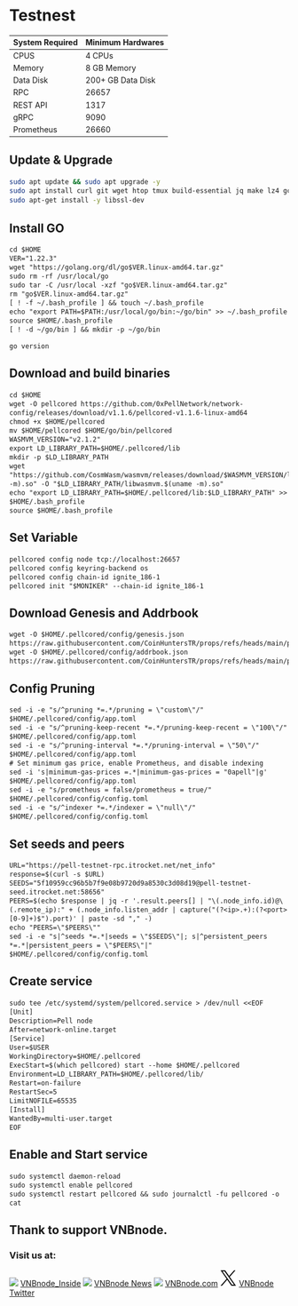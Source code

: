 # Testnest
| System Required | Minimum Hardwares |
| --- | --- |
| CPUS |  4 CPUs |
| Memory | 8 GB Memory |
| Data Disk | 200+ GB Data Disk |
| RPC | 	26657 |
| REST API | 1317 |
| gRPC | 9090 |
| Prometheus| 26660 |
## Update & Upgrade
```bash
sudo apt update && sudo apt upgrade -y
sudo apt install curl git wget htop tmux build-essential jq make lz4 gcc unzip -y
sudo apt-get install -y libssl-dev
```
## Install GO
```
cd $HOME
VER="1.22.3"
wget "https://golang.org/dl/go$VER.linux-amd64.tar.gz"
sudo rm -rf /usr/local/go
sudo tar -C /usr/local -xzf "go$VER.linux-amd64.tar.gz"
rm "go$VER.linux-amd64.tar.gz"
[ ! -f ~/.bash_profile ] && touch ~/.bash_profile
echo "export PATH=$PATH:/usr/local/go/bin:~/go/bin" >> ~/.bash_profile
source $HOME/.bash_profile
[ ! -d ~/go/bin ] && mkdir -p ~/go/bin
```
```
go version
```
## Download and build binaries
```
cd $HOME
wget -O pellcored https://github.com/0xPellNetwork/network-config/releases/download/v1.1.6/pellcored-v1.1.6-linux-amd64
chmod +x $HOME/pellcored
mv $HOME/pellcored $HOME/go/bin/pellcored
WASMVM_VERSION="v2.1.2"
export LD_LIBRARY_PATH=$HOME/.pellcored/lib
mkdir -p $LD_LIBRARY_PATH
wget "https://github.com/CosmWasm/wasmvm/releases/download/$WASMVM_VERSION/libwasmvm.$(uname -m).so" -O "$LD_LIBRARY_PATH/libwasmvm.$(uname -m).so"
echo "export LD_LIBRARY_PATH=$HOME/.pellcored/lib:$LD_LIBRARY_PATH" >> $HOME/.bash_profile
source $HOME/.bash_profile
```
## Set Variable
```
pellcored config node tcp://localhost:26657
pellcored config keyring-backend os
pellcored config chain-id ignite_186-1
pellcored init "$MONIKER" --chain-id ignite_186-1
```
## Download Genesis and Addrbook
```
wget -O $HOME/.pellcored/config/genesis.json https://raw.githubusercontent.com/CoinHuntersTR/props/refs/heads/main/pellnetwork/genesis.json
wget -O $HOME/.pellcored/config/addrbook.json https://raw.githubusercontent.com/CoinHuntersTR/props/refs/heads/main/pellnetwork/addrbook.json
```
## Config Pruning
```
sed -i -e "s/^pruning *=.*/pruning = \"custom\"/" $HOME/.pellcored/config/app.toml
sed -i -e "s/^pruning-keep-recent *=.*/pruning-keep-recent = \"100\"/" $HOME/.pellcored/config/app.toml
sed -i -e "s/^pruning-interval *=.*/pruning-interval = \"50\"/" $HOME/.pellcored/config/app.toml
# Set minimum gas price, enable Prometheus, and disable indexing
sed -i 's|minimum-gas-prices =.*|minimum-gas-prices = "0apell"|g' $HOME/.pellcored/config/app.toml
sed -i -e "s/prometheus = false/prometheus = true/" $HOME/.pellcored/config/config.toml
sed -i -e "s/^indexer *=.*/indexer = \"null\"/" $HOME/.pellcored/config/config.toml
```
## Set seeds and peers
```
URL="https://pell-testnet-rpc.itrocket.net/net_info"
response=$(curl -s $URL)
SEEDS="5f10959cc96b5b7f9e08b9720d9a8530c3d08d19@pell-testnet-seed.itrocket.net:58656"
PEERS=$(echo $response | jq -r '.result.peers[] | "\(.node_info.id)@\(.remote_ip):" + (.node_info.listen_addr | capture("(?<ip>.+):(?<port>[0-9]+)$").port)' | paste -sd "," -)
echo "PEERS=\"$PEERS\""
sed -i -e "s|^seeds *=.*|seeds = \"$SEEDS\"|; s|^persistent_peers *=.*|persistent_peers = \"$PEERS\"|" $HOME/.pellcored/config/config.toml
```
## Create service 
```
sudo tee /etc/systemd/system/pellcored.service > /dev/null <<EOF
[Unit]
Description=Pell node
After=network-online.target
[Service]
User=$USER
WorkingDirectory=$HOME/.pellcored
ExecStart=$(which pellcored) start --home $HOME/.pellcored
Environment=LD_LIBRARY_PATH=$HOME/.pellcored/lib/
Restart=on-failure
RestartSec=5
LimitNOFILE=65535
[Install]
WantedBy=multi-user.target
EOF
```
## Enable and Start service
```
sudo systemctl daemon-reload
sudo systemctl enable pellcored
sudo systemctl restart pellcored && sudo journalctl -fu pellcored -o cat
```
## Thank to support VNBnode.
### Visit us at:
<img src="https://user-images.githubusercontent.com/50621007/183283867-56b4d69f-bc6e-4939-b00a-72aa019d1aea.png" width="30"/> <a href="https://t.me/VNBnodegroup" target="_blank">VNBnode_Inside</a>
<img src="https://user-images.githubusercontent.com/50621007/183283867-56b4d69f-bc6e-4939-b00a-72aa019d1aea.png" width="30"/> <a href="https://t.me/Vnbnode" target="_blank">VNBnode News</a>
<img src="https://github.com/vnbnode/binaries/blob/main/Logo/VNBnode.jpg" width="30"/> <a href="https://VNBnode.com" target="_blank">VNBnode.com</a>
<img src="https://github.com/vnbnode/binaries/blob/main/Logo/twitter_icon.png" width="30"/> <a href="https://x.com/vnbnode" target="_blank">VNBnode Twitter</a>
